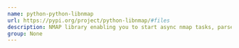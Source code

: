 ```yaml
---
name: python-python-libnmap
url: https://pypi.org/project/python-libnmap/#files
description: NMAP library enabling you to start async nmap tasks, parse and compare/diff scan results. URL : https://pypi.org/project/python-libnmap/#files Groups : None
group: None
---
```

